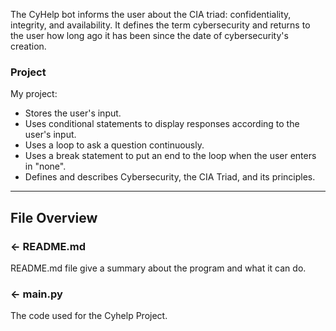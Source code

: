The CyHelp bot informs the user about the CIA triad: confidentiality, integrity, and availability. It defines the term cybersecurity and returns to the user how long ago it has been since the date of cybersecurity's creation.  
### Project 
My project:
- Stores the user's input.
- Uses conditional statements to display responses according to the user's input.
- Uses a loop to ask a question continuously.
- Uses a break statement to put an end to the loop when the user enters in "none".
- Defines and describes Cybersecurity, the CIA Triad, and its principles.
---

## File Overview

### ← README.md

README.md file give a summary about the program and what it can do.


### ← main.py
The code used for the Cyhelp Project.

